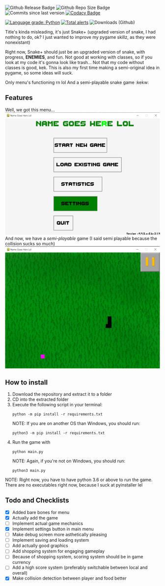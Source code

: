 ![Github Release Badge](https://img.shields.io/github/v/release/SSS-Says-Snek/name_goes_here_lol?include_prereleases&sort=date)
![Github Repo Size Badge](https://img.shields.io/github/repo-size/SSS-Says-Snek/name_goes_here_lol)
![Commits since last version](https://img.shields.io/github/commits-since/SSS-Says-Snek/name_goes_here_lol/latest?color=%28255%2C%200%2C%200%29&include_prereleases)
[![Codacy Badge](https://app.codacy.com/project/badge/Grade/2d4a2c27e7094629b96ac732b81076c3)](https://www.codacy.com/gh/SSS-Says-Snek/name_goes_here_lol/dashboard?utm_source=github.com&amp;utm_medium=referral&amp;utm_content=SSS-Says-Snek/name_goes_here_lol&amp;utm_campaign=Badge_Grade)

[![Language grade: Python](https://img.shields.io/lgtm/grade/python/g/SSS-Says-Snek/name_goes_here_lol.svg?logo=lgtm&logoWidth=18)](https://lgtm.com/projects/g/SSS-Says-Snek/name_goes_here_lol/context:python)
[![Total alerts](https://img.shields.io/lgtm/alerts/g/SSS-Says-Snek/name_goes_here_lol.svg?logo=lgtm&logoWidth=18)](https://lgtm.com/projects/g/SSS-Says-Snek/name_goes_here_lol/alerts/)
![Downloads (Github)](https://img.shields.io/github/downloads/SSS-Says-Snek/name_goes_here_lol/total)

Title's kinda misleading, it's just Snake+ (upgraded version of snake, I had nothing to do, ok? I just wanted to improve my pygame skillz, as they were nonexistant)

Right now, Snake+ should just be an upgraded version of snake, with progress, **ENEMIES**, and fun. Not good at working with classes, 
so if you look at my code it's gonna look like trash... Not that my code without classes is good, kek. 
This is also my first time making a semi-original idea in pygame, so some ideas will suck.

Only menu's functioning rn lol
And a semi-playable snake game :kekw:

## Features
Well, we got this menu...
![Snake+ Menu Screen](Screenshots/menu.png)
And now, we have a *semi-playable* game (I said semi playable because the collision sucks so much)
![Snake+ Gameplay Screen](Screenshots/gameplay.png)

## How to install
1. Download the repository and extract it to a folder
2. CD into the extracted folder
3. Execute the following script in your terminal:
   ```shell script
   python -m pip install -r requirements.txt
   ```
   NOTE: If you are on another OS than Windows, you should run:
   ```shell script
   python3 -m pip install -r requirements.txt
   ```
4. Run the game with
   ```shell script
   python main.py
   ```
   NOTE: Again, if you're not on Windows, you should run:
   ```shell script
   python3 main.py
   ```
NOTE: Right now, you have to have python 3.6 or above to run the game. There are no executables right now, because I suck at pyinstaller lel
## Todo and Checklists

- [X] Added bare bones for menu
- [X] Actually add the game
- [ ] Implement actual game mechanics
- [X] Implement settings button in main menu
- [ ] Make debug screen more asthetically pleasing
- [ ] Implement saving and loading system
- [ ] Add actually good graphics
- [ ] Add shopping system for engaging gameplay
- [ ] Because of shopping system, scoring system should be in game currency
- [ ] Add a high score system (preferably switchable between local and overall)
- [X] Make collision detection between player and food better

